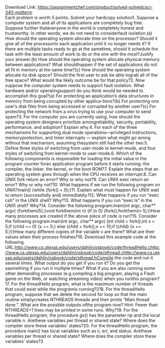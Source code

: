 Download Link: https://assignmentchef.com/product/solved-solvedcsci-340-midterm
<br>
Each problem is worth 5 points. Submit your hardcopy solution1. Suppose a computer system and all of its applications are completely bug free. Suppose further thateveryone in the world is completely honest and trustworthy. In other words, we do not need to considerfault isolation.(a) How should the operating system allocate time on the processor? Should it give all of the processorto each application until it no longer needs it? If there are multiple tasks ready to go at the sametime, should it schedule the task with the least amount of work to do or the one with the most?Justify your answer.(b) How should the operating system allocate physical memory between applications? What shouldhappen if the set of applications do not all fit in memory at the same time?(c) How should the operating system allocate its disk space? Should the first user to ask be able tograb all of the free space? What would the likely outcome be for that policy?2. Now suppose the computer system needs to support fault isolation. What hardware and/or operatingsupport do you think would be needed to accomplish this goal?(a) For protecting an application’s data structures in memory from being corrupted by other applica-tions?(b) For protecting one user’s disk files from being accessed or corrupted by another user?(c) For protecting the network from a virus trying to use your computer to send spam?3. For the computer you are currently using, how should the operating system designers prioritize amongreliability, security, portability, performance, and adoption? Explain why.4. For each of the three mechanisms for supporting dual mode operations—privileged instructions, memoryprotection, and timer interrupts — explain what might go wrong without that mechanism, assuming thesystem still had the other two.5. Define three styles of switching from user-mode to kernel-mode, and four styles of switching from kernel-mode to user-mode.6. Which of the following components is responsible for loading the initial value in the program counter foran application program before it starts running: the compiler, the linker, the kernel, or the boot ROM?7. Explain the steps that an operating system goes through when the CPU receives an interrupt.8. Can UNIX fork return an error? Why or why not?9. Can UNIX exec return an error? Why or why not?10. What happens if we run the following program on UNIX?main() {while (fork() = 0);}11. Explain what must happen for UNIX wait to return (successfully and) immediately.112. What happens if you run “exec csh” in the UNIX shell? Why?13. What happens if you run “exec ls” in the UNIX shell? Why?14. Consider the following program:main(int argc, char** argv) {forkthem(5);}void forkthem(int n) {if (n 0) {fork();forkthem(n-1);}}How many processes are created if the above piece of code is run?15. Consider the following program:main(int argc, char** argv) {int child = fork();int x = 5;if (child == 0) {x += 5;} else {child = fork();x += 10;if (child) {x += 5;}}}How many different copies of the variable x are there? What are their values when their process finishes?16. Download this example code at the following URL:http://www.cs.utexas.edu/users/dahlin/osbook/code/threadHello.chttp://www.cs.utexas.edu/users/dahlin/osbook/code/sthread.chttp://www.cs.utexas.edu/users/dahlin/osbook/code/sthread.hCompile the code and run it several times. What output do you get if you run it? Do you get the sasmething if you run it multiple times? What if you are also running some other demanding processes (e.g.compiling a big program, playing a Flash game on the Web, or watching streaming video) when you runthis program?17. For the threadHello program, what is the maximum number of threads that could exist while the programis running?218. For the threadHello program, suppose that we delete the second for loop so that the main routine simplycreates NTHREADS threads and then prints “Main thread done.”. What are the possible outputs ofthe program now? Hint: Fewer than NTHREADS+1 lines may be printed in some runs. Why?19. For the threadHello program, the procedure go() has the parameter np and the local variable n. Arethese variables per thread or shared state? Where does the compiler store these variables’ states?20. For the threadHello program, the procedure main() has local variables such as ii, err, and status. Arethese variables per thread or shared state? Where does the compiler store these variables’ states?3